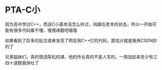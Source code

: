 # PTA-C小
因为高中学过C++，而且C小基本没怎么听过，纯属吃老本的状态，所以一开始可能有很多代码看不懂，慢慢琢磨吧嘻嘻

如果看到了巨多的批注或者发现了明显用C++打的代码，那估计就是我再CSDN抄的了

兄弟姐妹们，真的慎选陈松的课，他的作业真的不是人写的，一周加起来至少有三四十道题我快吐了
